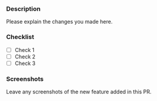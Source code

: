 ### Description
Please explain the changes you made here.

### Checklist
- [ ] Check 1
- [ ] Check 2
- [ ] Check 3

### Screenshots
Leave any screenshots of the new feature added in this PR.